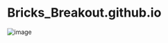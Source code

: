 # Bricks_Breakout.github.io


![image](https://user-images.githubusercontent.com/91779048/188359610-6d0a0ce5-beab-4948-97c3-7bb4d0d6d03a.png)
